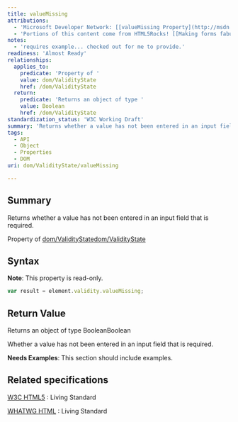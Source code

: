 ```yaml
---
title: valueMissing
attributions:
  - 'Microsoft Developer Network: [[valueMissing Property](http://msdn.microsoft.com/en-us/library/ie/hh773370(v=vs.85).aspx) Article]'
  - 'Portions of this content come from HTML5Rocks! [[Making forms fabulous](http://www.html5rocks.com/en/tutorials/forms/html5forms/) article]'
notes:
  - 'requires example... checked out for me to provide.'
readiness: 'Almost Ready'
relationships:
  applies_to:
    predicate: 'Property of '
    value: dom/ValidityState
    href: /dom/ValidityState
  return:
    predicate: 'Returns an object of type '
    value: Boolean
    href: /dom/ValidityState
standardization_status: 'W3C Working Draft'
summary: 'Returns whether a value has not been entered in an input field that is required.'
tags:
  - API
  - Object
  - Properties
  - DOM
uri: dom/ValidityState/valueMissing

---
```

## Summary

Returns whether a value has not been entered in an input field that is required.

Property of [dom/ValidityState](/dom/ValidityState)[dom/ValidityState](/dom/ValidityState)

## Syntax

**Note**: This property is read-only.

``` js
var result = element.validity.valueMissing;
```

## Return Value

Returns an object of type BooleanBoolean

Whether a value has not been entered in an input field that is required.

**Needs Examples**: This section should include examples.

## Related specifications

[W3C HTML5](http://www.w3.org/TR/html5/)
:   Living Standard

[WHATWG HTML](http://www.whatwg.org/specs/web-apps/current-work/multipage)
:   Living Standard
